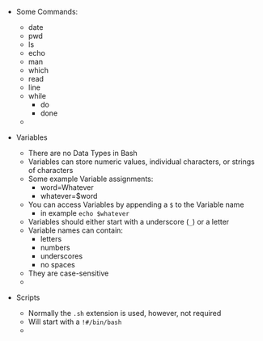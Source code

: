 - Some Commands:
	- date
	- pwd
	- ls
	- echo
	- man
	- which
	- read
	- line
	- while
		- do
		- done
	- 

- Variables
	- There are no Data Types in Bash
	- Variables can store numeric values, individual characters, or strings of characters
	- Some example Variable assignments:
		- word=Whatever
		- whatever=$word
	- You can access Variables by appending a `$` to the Variable name
		- in example `echo $whatever`
	- Variables should either start with a underscore (`_`) or a letter
	- Variable names can contain:
		- letters
		- numbers
		- underscores
		- no spaces
	- They are case-sensitive
	- 

- Scripts
	- Normally the `.sh` extension is used, however, not required
	- Will start with a `!#/bin/bash`
	- 